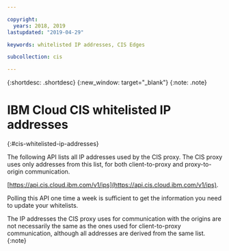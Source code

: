 ```yaml
---

copyright:
  years: 2018, 2019
lastupdated: "2019-04-29"

keywords: whitelisted IP addresses, CIS Edges

subcollection: cis

---
```

{:shortdesc: .shortdesc}
{:new_window: target="_blank"}
{:note: .note}

# IBM Cloud CIS whitelisted IP addresses
{:#cis-whitelisted-ip-addresses}

The following API lists all IP addresses used by the CIS proxy. The CIS proxy uses only addresses from this list, for both client-to-proxy and proxy-to-origin communication.

[https://api.cis.cloud.ibm.com/v1/ips](https://api.cis.cloud.ibm.com/v1/ips).

Polling this API one time a week is sufficient to get the information you need to update your whitelists.

The IP addresses the CIS proxy uses for communication with the origins are not necessarily the same as the ones used for client-to-proxy communication, although all addresses are derived from the same list.
{:note}

